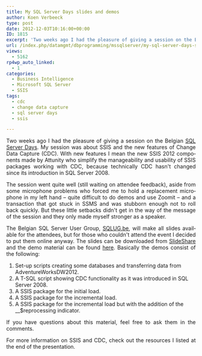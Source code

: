 ```yaml
---
title: My SQL Server Days slides and demos
author: Koen Verbeeck
type: post
date: 2012-12-03T10:16:00+00:00
ID: 1815
excerpt: 'Two weeks ago I had the pleasure of giving a session on the Belgian SQL Server Days. My session was about SSIS and the new features of Change Data Capture (CDC). With new features I mean the new SSIS 2012 components made by Attunity who simplify the man&hellip;'
url: /index.php/datamgmt/dbprogramming/mssqlserver/my-sql-server-days-slides/
views:
  - 5162
rp4wp_auto_linked:
  - 1
categories:
  - Business Intelligence
  - Microsoft SQL Server
  - SSIS
tags:
  - cdc
  - change data capture
  - sql server days
  - ssis

---
```

<p class="MsoNormal" style="text-align: justify;">
  <span lang="EN-US">Two weeks ago I had the pleasure of giving a session on the Belgian <a href="http://www.sqlserverdays.be/2012/" target="_blank">SQL Server Days</a>. My session was about SSIS and the new features of Change Data Capture (CDC). With new features I mean the new SSIS 2012 components made by Attunity who simplify the manageability and usability of SSIS packages working with CDC, because technically CDC hasn't changed since its introduction in SQL Server 2008.</span>
</p>

<p class="MsoNormal" style="text-align: justify;">
  <span lang="EN-US">The session went quite well (still waiting on attendee feedback), aside from some microphone problems who forced me to hold a replacement microphone in my left hand – quite difficult to do demos and use Zoomit – and a transaction that got stuck in SSMS and was stubborn enough not to roll back quickly. But these little setbacks didn't get in the way of the message of the session and they only made myself stronger as a speaker.</span>
</p>

<p class="MsoNormal" style="text-align: justify;">
  <span lang="EN-US">The Belgian SQL Server User Group, <a href="http://sqlug.be/" target="_blank">SQLUG.be</a>, will make all slides available for the attendees, but for those who couldn't attend the event I decided to put them online anyway. The slides can be downloaded from <a href="http://www.slideshare.net/KoenVerbeeck/sqlserverdays2012ssiscdc" target="_blank">SlideShare</a> and the demo material can be found <a href="/media/users/koenverbeeck/SQLServerDays2012_SlidesDemos/SSIS-CDC Demo.zip?mtime=1354310401">here</a>. Basically the demos consist of the following:</span>
</p>

<p class="MsoNormal" style="text-align: justify;">
  <span lang="EN-US"> </span>
</p>

  1. <span style="text-align: justify; text-indent: -18pt;" lang="EN-US">Set-up scripts creating some databases and transferring data from AdventureWorksDW2012.</span>
  2. <span style="text-indent: -18pt;" lang="EN-US">A T-SQL script showing CDC functionality as it was introduced in SQL Server 2008.</span>
  3. <span style="text-indent: -18pt;" lang="EN-US">A SSIS package for the initial load.</span>
  4. <span style="text-indent: -18pt;" lang="EN-US">A SSIS package for the incremental load.</span>
  5. <span style="text-indent: -18pt;" lang="EN-US">A SSIS package for the incremental load but with the addition of the __$reprocessing indicator.</span>

<!--[if !supportLists]-->

<p class="MsoNormal" style="text-align: justify;">
  <span lang="EN-US">If you have questions about this material, feel free to ask them in the comments.</span>
</p>

<p class="MsoNormal" style="text-align: justify;">
  <span lang="EN-US">For more information on SSIS and CDC, check out the resources I listed at the end of the presentation.</span>
</p>